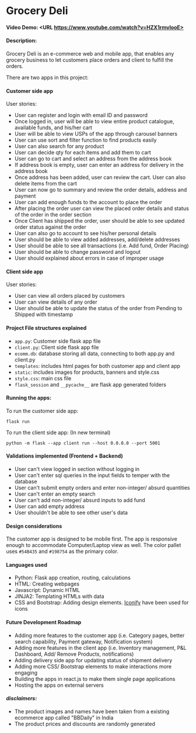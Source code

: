 # Grocery Deli
#### Video Demo:  <URL https://www.youtube.com/watch?v=HZX1rmvlooE>
#### Description: 
Grocery Deli is an e-commerce web and mobile app, that enables any grocery business to let customers place orders and client to fulfill the orders.

There are two apps in this project:
#### **Customer side app**
User stories:
- User can register and login with email ID and password
- Once logged in, user will be able to view entire product catalogue, available funds, and his/her cart
- User will be able to view USPs of the app through carousel banners
- User can use sort and filter function to find products easily 
- User can also search for any product 
- User can decide qty for each items and add them to cart 
- User can go to cart and select an address from the address book
- If address book is empty, user can enter an address for delivery in the address book
- Once address has been added, user can review the cart. User can also delete items from the cart
- User can now go to summary and review the order details, address and payment
- User can add enough funds to the account to place the order
- After placing the order user can view the placed order details and status of the order in the order section
- Once Client has shipped the order, user should be able to see updated order status against the order
- User can also go to account to see his/her personal details
- User should be able to view added addresses, add/delete addresses
- User should be able to see all transactions (i.e. Add fund, Order Placing)
- User should be able to change password and logout
- User should explained about errors in case of improper usage

#### **Client side app**
User stories:
- User can view all orders placed by customers
- User can view details of any order
- User should be able to update the status of the order from Pending to Shipped with timestamp

#### **Project File structures explained**
- `app.py`: Customer side flask app file
- `client.py`: Client side flask app file
- `ecomm.db`: database storing all data, connecting to both app.py and client.py
- `templates`: includes html pages for both customer app and client app
- `static`: includes images for products, banners and style.css
- `style.css`: main css file
- `flask_session` and `__pycache__` are flask app generated folders

#### **Running the apps:**
To run the customer side app:
```
flask run
```
To run the client side app: (In new terminal)
```
python -m flask --app client run --host 0.0.0.0 --port 5001
```

#### **Validations implemented** (Frontend + Backend)
- User can't view logged in section without logging in
- User can't enter sql queries in the input fields to temper with the database
- User can't submit empty orders and enter non-integer/ absurd quantities
- User can't enter an empty search
- User can't add non-integer/ absurd inputs to add fund
- User can add empty address
- User shouldn't be able to see other user's data

#### **Design considerations**
The customer app is designed to be mobile first. The app is responsive enough to accommodate Computer/Laptop view as well. The color pallet uses `#54B435` and `#198754` as the primary color.

#### **Languages used**
- Python: Flask app creation, routing, calculations
- HTML: Creating webpages
- Javascript: Dynamic HTML
- JINJA2: Templating HTMLs with data
- CSS and Bootstrap: Adding design elements. [Iconify](https://iconify.design/) have been used for icons
#### **Future Development Roadmap**
- Adding more features to the customer app (i.e. Category pages, better search capability, Payment gateway, Notification system)
- Adding more features in the client app (i.e. Inventory management, P&L Dashboard, Add/ Remove Products, notifications)
- Adding delivery side app for updating status of shipment delivery
- Adding more CSS/ Bootstrap elements to make interactions more engaging
- Building the apps in react.js to make them single page applications 
- Hosting the apps on external servers
#### _disclaimers:_
- The product images and names have been taken from a existing ecommerce app called "BBDaily" in India
- The product prices and discounts are randomly generated
